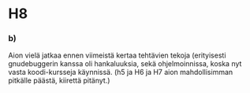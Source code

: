 # H8

### b)

Aion vielä jatkaa ennen viimeistä kertaa tehtävien tekoja (erityisesti gnudebuggerin kanssa oli hankaluuksia, sekä ohjelmoinnissa, koska nyt vasta koodi-kursseja käynnissä. (h5 ja H6 ja H7 aion mahdollisimman pitkälle päästä, kiirettä pitänyt.)

